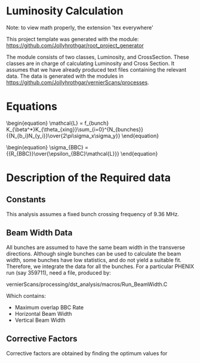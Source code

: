 # Luminosity Calculation

Note: to view math properly, the extension 'tex everywhere'

This project template was generated with the module:
https://github.com/Jollyhrothgar/root_project_generator

The module consists of two classes, Luminosity, and CrossSection. These classes
are in charge of calculating Luminosity and Cross Section. It assumes that we
have already produced text files containing the relevant data. The data is
generated with the modules in
https://github.com/Jollyhrothgar/vernierScans/processes. 

# Equations

\begin{equation}
\mathcal{L} = f_{bunch} K_{\beta^*}K_{\theta_{xing}}\sum_{i=0}^{N_{bunches}}
{{N_{b_i}N_{y_i}}\over{2\pi\sigma_x\sigma_y}}
\end{equation}

\begin{equation}
\sigma_{BBC} = {{R_{BBC}}\over{\epsilon_{BBC}\mathcal{L}}}
\end{equation}

# Description of the Required data

## Constants

This analysis assumes a fixed bunch crossing frequency of 9.36 MHz.

## Beam Width Data

All bunches are assumed to have the same beam width in the transverse
directions. Although single bunches can be used to calculate the beam width,
some bunches have low statistics, and do not yield a suitable fit. Therefore,
we integrate the data for all the bunches. For a particular PHENIX run (say
359711), need a file, produced by:

vernierScans/processing/dst_analysis/macros/Run_BeamWidth.C

Which contains:

* Maximum overlap BBC Rate
* Horizontal Beam Width
* Vertical Beam Width

## Corrective Factors

Corrective factors are obtained by finding the optimum values for 

